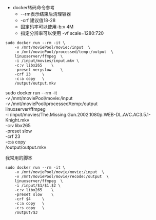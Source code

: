 * docker转码命令参考
  * --rm表示结束后清理容器
  * -crf 建议值18-28
  * 固定码率可以使用-b:v 4M
  * 指定分辨率可以使用 -vf scale=1280:720
``` 
sudo docker run --rm -it \
    -v /mnt/moviePool/movie:/input  \
    -v /mnt/moviePool/processed/temp:/output  \
    linuxserver/ffmpeg  \
    -i /input/movies/input.mkv \
    -c:v libx265    \
    -preset veryslow    \
    -crf 23     \
    -c:a copy   \
    /output/output.mkv 
```

sudo docker run --rm -it \
    -v /mnt/moviePool/movie:/input  \
    -v /mnt/moviePool/processed/temp:/output  \
    linuxserver/ffmpeg  \
    -i /input/movies/The.Missing.Gun.2002.1080p.WEB-DL.AVC.AC3.5.1-Knight.mkv \
    -c:v libx265    \
    -preset slow    \
    -crf 23     \
    -c:a copy   \
    /output/output.mkv 


我常用的脚本
```
sudo docker run --rm -it \
    -v /mnt/moviePool/movie/movie:/input  \
    -v /mnt/moviePool/movie/recode:/output  \
    linuxserver/ffmpeg  \
    -i /input/$1/$1.$2 \
    -c:v libx265    \
    -preset slow    \
    -crf $4     \
    -c:a copy   \
    -c:s copy   \
    /output/$3
```